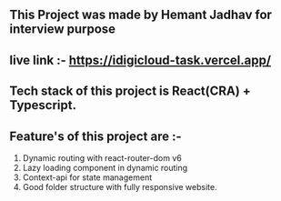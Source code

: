 ## This Project was made by Hemant Jadhav for interview purpose

## live link :- https://idigicloud-task.vercel.app/

## Tech stack of this project is React(CRA) + Typescript.

## Feature's of this project are :-

1. Dynamic routing with react-router-dom v6
2. Lazy loading component in dynamic routing
3. Context-api for state management
4. Good folder structure with fully responsive website.
